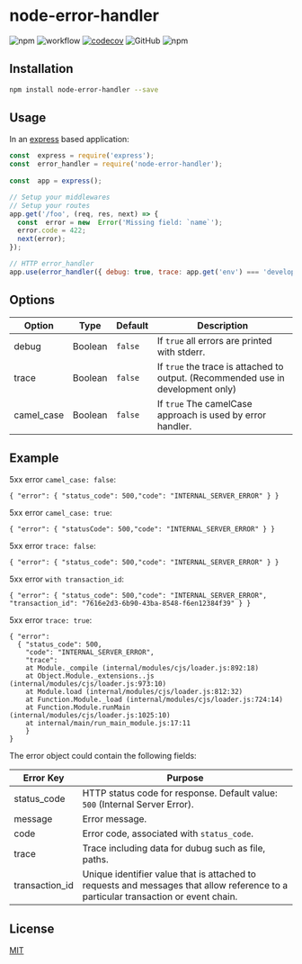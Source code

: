 # node-error-handler

![npm](https://img.shields.io/npm/v/node-error-handler)
![workflow](https://github.com/leonardofurnielis/node-error-handler/actions/workflows/build-test.yml/badge.svg)
[![codecov](https://codecov.io/gh/leonardofurnielis/node-error-handler/branch/master/graph/badge.svg)](https://codecov.io/gh/leonardofurnielis/node-error-handler)
![GitHub](https://img.shields.io/github/license/leonardofurnielis/node-error-handler.svg)
![npm](https://img.shields.io/npm/dm/node-error-handler.svg)

## Installation 

```bash
npm install node-error-handler --save
```

## Usage

In an [express](https://www.npmjs.com/package/express) based application:

```js
const  express = require('express');
const  error_handler = require('node-error-handler');
  
const  app = express();

// Setup your middlewares
// Setup your routes
app.get('/foo', (req, res, next) => {
  const  error = new  Error('Missing field: `name`');
  error.code = 422;
  next(error);
});

// HTTP error_handler
app.use(error_handler({ debug: true, trace: app.get('env') === 'development', camel_case: true }));
```

## Options

| Option | Type | Default | Description  |
| ------ |------|---------| ------------ |
| debug | Boolean | `false`| If `true` all errors are printed with stderr. |
| trace| Boolean | `false` | If `true` the trace is attached to output. (Recommended use in development only) |
| camel_case | Boolean | `false` | If `true` The camelCase approach is used by error handler. |

## Example

5xx error  `camel_case: false`:

```
{ "error": { "status_code": 500,"code": "INTERNAL_SERVER_ERROR" } }
```

5xx error  `camel_case: true`:

```
{ "error": { "statusCode": 500,"code": "INTERNAL_SERVER_ERROR" } }
```

5xx error  `trace: false`:

```
{ "error": { "status_code": 500,"code": "INTERNAL_SERVER_ERROR" } }
```

5xx error  `with transaction_id`:

```
{ "error": { "status_code": 500,"code": "INTERNAL_SERVER_ERROR", "transaction_id": "7616e2d3-6b90-43ba-8548-f6en12384f39" } }
```

5xx error  `trace: true`:

```
{ "error": 
  { "status_code": 500,
    "code": "INTERNAL_SERVER_ERROR",
    "trace":   
    at Module._compile (internal/modules/cjs/loader.js:892:18)
    at Object.Module._extensions..js (internal/modules/cjs/loader.js:973:10)
    at Module.load (internal/modules/cjs/loader.js:812:32)
    at Function.Module._load (internal/modules/cjs/loader.js:724:14)
    at Function.Module.runMain (internal/modules/cjs/loader.js:1025:10)
    at internal/main/run_main_module.js:17:11 
    } 
}
```

The error object could contain the following fields:

|  Error Key  |  Purpose  |
| --------- | -------------------------------------------------------------------- |
| status_code | HTTP status code for response. Default value: `500` (Internal Server Error). |
| message | Error message. |
| code | Error code, associated with `status_code`. |
| trace | Trace including data for dubug such as file, paths. |
| transaction_id | Unique identifier value that is attached to requests and messages that allow reference to a particular transaction or event chain. |

## License

[MIT](LICENSE)
